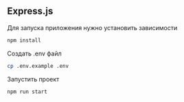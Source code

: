 ## Express.js

Для запуска приложения нужно установить зависимости

```bash
npm install
```

Создать .env файл

```bash
cp .env.example .env
```

Запустить проект

```bash
npm run start
```
